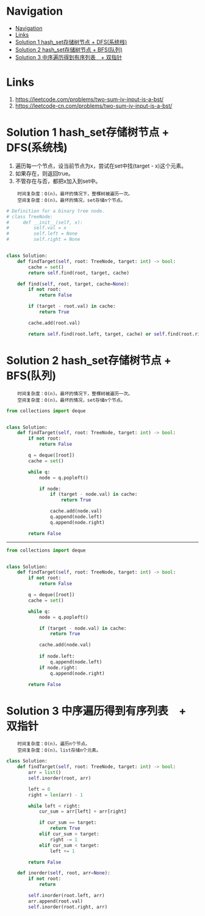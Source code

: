 # Navigation
- [Navigation](#navigation)
- [Links](#links)
- [Solution 1 hash_set存储树节点 + DFS(系统栈)](#solution-1-hashset%e5%ad%98%e5%82%a8%e6%a0%91%e8%8a%82%e7%82%b9--dfs%e7%b3%bb%e7%bb%9f%e6%a0%88)
- [Solution 2 hash_set存储树节点 + BFS(队列)](#solution-2-hashset%e5%ad%98%e5%82%a8%e6%a0%91%e8%8a%82%e7%82%b9--bfs%e9%98%9f%e5%88%97)
- [Solution 3 中序遍历得到有序列表　+ 双指针](#solution-3-%e4%b8%ad%e5%ba%8f%e9%81%8d%e5%8e%86%e5%be%97%e5%88%b0%e6%9c%89%e5%ba%8f%e5%88%97%e8%a1%a8--%e5%8f%8c%e6%8c%87%e9%92%88)

# Links
1. https://leetcode.com/problems/two-sum-iv-input-is-a-bst/
2. https://leetcode-cn.com/problems/two-sum-iv-input-is-a-bst/


# Solution 1 hash_set存储树节点 + DFS(系统栈)
1. 遍历每一个节点，设当前节点为x，尝试在set中找(target - x)这个元素。
2. 如果存在，则返回true。
3. 不管存在与否，都把x加入到set中。

```
    时间复杂度：O(n)。最坏的情况下，整棵树被遍历一次。
    空间复杂度：O(n)。最坏的情况，set存储n个节点。
```
```python
# Definition for a binary tree node.
# class TreeNode:
#     def __init__(self, x):
#         self.val = x
#         self.left = None
#         self.right = None


class Solution:
    def findTarget(self, root: TreeNode, target: int) -> bool:
        cache = set()
        return self.find(root, target, cache)

    def find(self, root, target, cache=None):
        if not root:
            return False

        if (target - root.val) in cache:
            return True

        cache.add(root.val)

        return self.find(root.left, target, cache) or self.find(root.right, target, cache)
```

# Solution 2 hash_set存储树节点 + BFS(队列)
```
    时间复杂度：O(n)。最坏的情况下，整棵树被遍历一次。
    空间复杂度：O(n)。最坏的情况，set存储n个节点。
```

```python
from collections import deque


class Solution:
    def findTarget(self, root: TreeNode, target: int) -> bool:
        if not root:
            return False

        q = deque([root])
        cache = set()

        while q:
            node = q.popleft()

            if node:
                if (target - node.val) in cache:
                    return True

                cache.add(node.val)
                q.append(node.left)
                q.append(node.right)

        return False
```
---
```python
from collections import deque


class Solution:
    def findTarget(self, root: TreeNode, target: int) -> bool:
        if not root:
            return False

        q = deque([root])
        cache = set()

        while q:
            node = q.popleft()

            if (target - node.val) in cache:
                return True

            cache.add(node.val)
            
            if node.left:
                q.append(node.left)
            if node.right:    
                q.append(node.right)

        return False
```

# Solution 3 中序遍历得到有序列表　+ 双指针
```
    时间复杂度：O(n)。遍历n个节点。
    空间复杂度：O(n)。list存储n个元素。
```
```python
class Solution:
    def findTarget(self, root: TreeNode, target: int) -> bool:
        arr = list()
        self.inorder(root, arr)

        left = 0
        right = len(arr) - 1

        while left < right:
            cur_sum = arr[left] + arr[right]

            if cur_sum == target:
                return True
            elif cur_sum > target:
                right -= 1
            elif cur_sum < target:
                left += 1

        return False

    def inorder(self, root, arr=None):
        if not root:
            return

        self.inorder(root.left, arr)
        arr.append(root.val)
        self.inorder(root.right, arr)
```